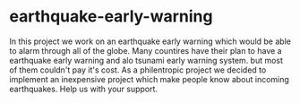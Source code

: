 # earthquake-early-warning
In this project we work on an earthquake early warning which would be able to alarm through all of the globe.
Many countires have their plan to have a earthquake early warning and alo tsunami early warning system. but most of them couldn't pay it's cost. As a philentropic project we decided to implement an inexpensive project which make people know about incoming earthquakes.
Help us with your support.
